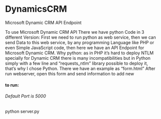 # DynamicsCRM
Microsoft Dynamic CRM API Endpoint

To use Microsoft Dynamic CRM API
There we have python Code in 3 different Version:
First we need to run python as web service, then we can send Data to this web service, by any programming Language like PHP or even Simple JavaScript code, then here we have an API Endpoint for Microsoft Dynamic CRM.
Why python: as in PHP it’s hard to deploy NTLM specially for Dynamic CRM there is many incompatibilities but in Python simply with a few line and “requests_ntlm” library possible to deploy it, that’s why I chose Python.
There we have an example as “form.html”
After run webserver, open this form and send information to add new

<h4>to run:</h4>
<h6>Default Port is 5000</h6>
python server.py
